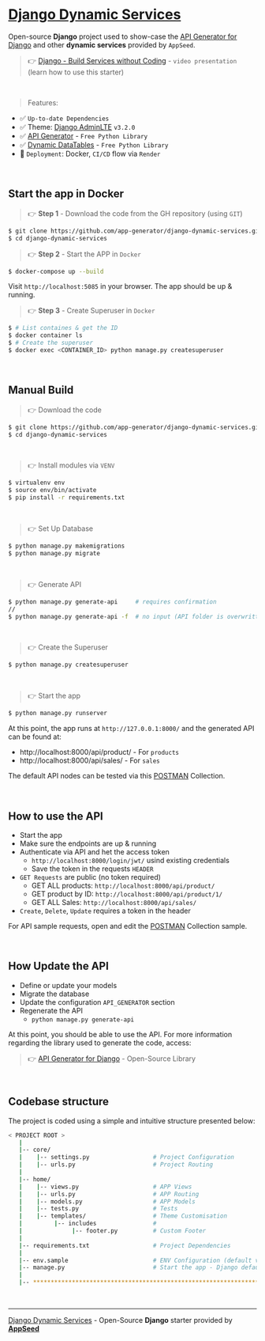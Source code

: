 # [Django Dynamic Services](https://github.com/app-generator/django-dynamic-services) 

Open-source **Django** project used to show-case the [API Generator for Django](https://github.com/app-generator/django-api-generator) and other **dynamic services**  provided by `AppSeed`.

> 👉 [Django - Build Services without Coding](https://www.youtube.com/watch?v=EtMCK5AmdQI) - `video presentation` (learn how to use this starter)

<br />

> Features: 

- ✅ `Up-to-date Dependencies`
- ✅ Theme: [Django AdminLTE](https://github.com/app-generator/django-admin-adminlte) `v3.2.0`
- ✅ [API Generator](https://github.com/app-generator/django-api-generator) - `Free Python Library` 
- ✅ [Dynamic DataTables](https://github.com/app-generator/django-dynamic-datatb) - `Free Python Library`
- 🚀 `Deployment`: Docker, `CI/CD` flow via `Render`

<br />

## Start the app in Docker

> 👉 **Step 1** - Download the code from the GH repository (using `GIT`)

```bash
$ git clone https://github.com/app-generator/django-dynamic-services.git
$ cd django-dynamic-services
```

> 👉 **Step 2** - Start the APP in `Docker`

```bash
$ docker-compose up --build
```

Visit `http://localhost:5085` in your browser. The app should be up & running.


> 👉 **Step 3** - Create Superuser in `Docker`

```bash
$ # List containes & get the ID
$ docker container ls  
$ # Create the superuser
$ docker exec <CONTAINER_ID> python manage.py createsuperuser 
```

<br />

## Manual Build 

> 👉 Download the code  

```bash
$ git clone https://github.com/app-generator/django-dynamic-services.git
$ cd django-dynamic-services
```

<br />

> 👉 Install modules via `VENV`  

```bash
$ virtualenv env
$ source env/bin/activate
$ pip install -r requirements.txt
```

<br />

> 👉 Set Up Database

```bash
$ python manage.py makemigrations
$ python manage.py migrate
```

<br />

> 👉 Generate API

```bash
$ python manage.py generate-api     # requires confirmation
// 
$ python manage.py generate-api -f  # no input (API folder is overwritten)
```

<br />

> 👉 Create the Superuser

```bash
$ python manage.py createsuperuser
```

<br />

> 👉 Start the app

```bash
$ python manage.py runserver
```

At this point, the app runs at `http://127.0.0.1:8000/` and the generated API can be found at: 

- http://localhost:8000/api/product/ - For `products`
- http://localhost:8000/api/sales/ - For `sales` 

The default API nodes can be tested via this [POSTMAN](./media/test.postman_collection) Collection.  

<br />

## How to use the API

- Start the app
- Make sure the endpoints are up & running 
- Authenticate via API and het the access token
  - `http://localhost:8000/login/jwt/` usind existing credentials 
  - Save the token in the requests `HEADER`
- `GET Requests` are public (no token required)
  - GET ALL products: `http://localhost:8000/api/product/`
  - GET product by ID: `http://localhost:8000/api/product/1/`
  - GET ALL Sales: `http://localhost:8000/api/sales/`
- `Create`, `Delete`, `Update` requires a token in the header

For API sample requests, open and edit the [POSTMAN](./media/test.postman_collection) Collection sample.

<br />

## How Update the API

- Define or update your models
- Migrate the database
- Update the configuration `API_GENERATOR` section
- Regenerate the API
  - `python manage.py generate-api`

At this point, you should be able to use the API. For more information regarding the library used to generate the code, access: 

> 👉 [API Generator for Django](https://github.com/app-generator/django-api-generator) - Open-Source Library

<br />

## Codebase structure

The project is coded using a simple and intuitive structure presented below:

```bash
< PROJECT ROOT >
   |
   |-- core/                            
   |    |-- settings.py                  # Project Configuration  
   |    |-- urls.py                      # Project Routing
   |
   |-- home/
   |    |-- views.py                     # APP Views 
   |    |-- urls.py                      # APP Routing
   |    |-- models.py                    # APP Models 
   |    |-- tests.py                     # Tests  
   |    |-- templates/                   # Theme Customisation 
   |         |-- includes                # 
   |              |-- footer.py          # Custom Footer      
   |     
   |-- requirements.txt                  # Project Dependencies
   |
   |-- env.sample                        # ENV Configuration (default values)
   |-- manage.py                         # Start the app - Django default start script
   |
   |-- ************************************************************************
```

<br /> 

---
[Django Dynamic Services](https://github.com/app-generator/django-dynamic-services) - Open-Source **Django** starter provided by **[AppSeed](https://appseed.us/)**
